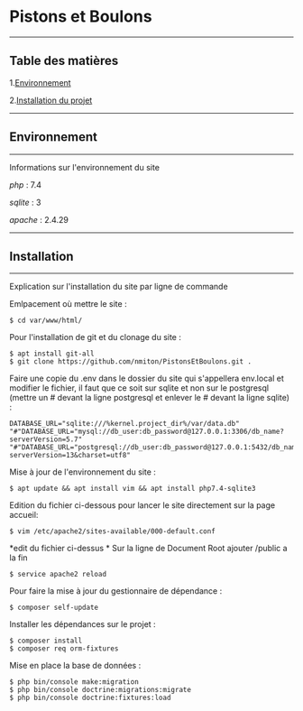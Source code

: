 # Pistons et Boulons

-----------------

## Table des matières
1.[Environnement](#environnement)

2.[Installation du projet](#installation)

-----------------

## Environnement

***
Informations sur l'environnement du site


_php_ : 7.4

_sqlite_ : 3

_apache_ : 2.4.29

-----------------

## Installation

***
Explication sur l'installation du site par ligne de commande

Emlpacement où mettre le site :
```
$ cd var/www/html/
```

Pour l'installation de git et du clonage du site :
```
$ apt install git-all
$ git clone https://github.com/nmiton/PistonsEtBoulons.git .
```

Faire une copie du .env dans le dossier du site qui s'appellera env.local et modifier le fichier, il faut que ce soit sur sqlite et non sur le postgresql (mettre un # devant la ligne postgresql et enlever le # devant la ligne sqlite) :
```
DATABASE_URL="sqlite:///%kernel.project_dir%/var/data.db"
"#"DATABASE_URL="mysql://db_user:db_password@127.0.0.1:3306/db_name?serverVersion=5.7"
"#"DATABASE_URL="postgresql://db_user:db_password@127.0.0.1:5432/db_name?serverVersion=13&charset=utf8"
```

Mise à jour de l'environnement du site :
```
$ apt update && apt install vim && apt install php7.4-sqlite3
```

Edition du fichier ci-dessous pour lancer le site directement sur la page accueil:
```
$ vim /etc/apache2/sites-available/000-default.conf
```
*edit du fichier ci-dessus * Sur la ligne de Document Root ajouter /public a la fin
```
$ service apache2 reload
```

Pour faire la mise à jour du gestionnaire de dépendance :
```
$ composer self-update
```

Installer les dépendances sur le projet :
```
$ composer install
$ composer req orm-fixtures
```

Mise en place la base de données :
```
$ php bin/console make:migration
$ php bin/console doctrine:migrations:migrate
$ php bin/console doctrine:fixtures:load
```
